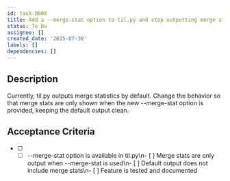 ```yaml
---
id: task-0008
title: Add a --merge-stat option to til.py and stop outputting merge stats by default
status: To Do
assignee: []
created_date: '2025-07-30'
labels: []
dependencies: []
---
```


## Description

Currently, til.py outputs merge statistics by default. Change the behavior so that merge stats are only shown when the new --merge-stat option is provided, keeping the default output clean.

## Acceptance Criteria

- [ ] - [ ] --merge-stat option is available in til.py\n- [ ] Merge stats are only output when --merge-stat is used\n- [ ] Default output does not include merge stats\n- [ ] Feature is tested and documented
